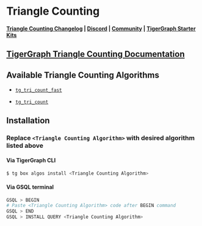 
# Triangle Counting

#### [Triangle Counting Changelog](https://github.com/karimsaraipour/gsql-graph-algorithms/blob/master/algorithms/Community/triangle_counting/CHANGELOG.md) | [Discord](https://discord.gg/vFbmPyvJJN) | [Community](https://community.tigergraph.com) | [TigerGraph Starter Kits](https://github.com/zrougamed/TigerGraph-Starter-Kits-Parser)

## [TigerGraph Triangle Counting Documentation](https://docs.tigergraph.com/tigergraph-platform-overview/graph-algorithm-library#triangle-counting)

## Available Triangle Counting Algorithms 

* [`tg_tri_count_fast`](https://github.com/karimsaraipour/gsql-graph-algorithms/blob/master/algorithms/Community/triangle_counting/tg_tri_count_fast.gsql)

* [`tg_tri_count`](https://github.com/karimsaraipour/gsql-graph-algorithms/blob/master/algorithms/Community/triangle_counting/tg_tri_count.gsql)

## Installation 

### Replace `<Triangle Counting Algorithm>` with desired algorithm listed above 

#### Via TigerGraph CLI

```bash
$ tg box algos install <Triangle Counting Algorithm>
```

#### Via GSQL terminal

```bash
GSQL > BEGIN
# Paste <Triangle Counting Algorithm> code after BEGIN command
GSQL > END 
GSQL > INSTALL QUERY <Triangle Counting Algorithm>
```